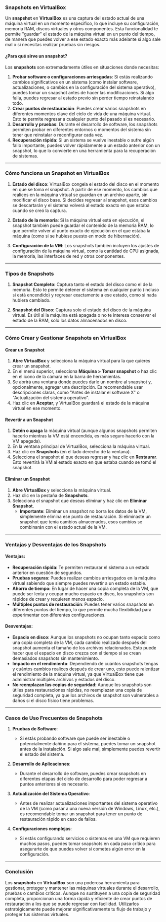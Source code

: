 ### **Snapshots en VirtualBox**

Un **snapshot** en **VirtualBox** es una captura del estado actual de una máquina virtual en un momento específico, lo que incluye su configuración, memoria RAM, discos virtuales y otros componentes. Esta funcionalidad te permite "guardar" el estado de la máquina virtual en un punto del tiempo, de manera que puedes volver a ese estado exacto más adelante si algo sale mal o si necesitas realizar pruebas sin riesgos.

#### ¿Para qué sirve un **snapshot**?

Los **snapshots** son extremadamente útiles en situaciones donde necesitas:
1. **Probar software o configuraciones arriesgadas**: Si estás realizando cambios significativos en un sistema (como instalar software, actualizaciones, o cambios en la configuración del sistema operativo), puedes tomar un snapshot antes de hacer las modificaciones. Si algo falla, puedes regresar al estado previo sin perder tiempo reinstalando todo.
2. **Crear puntos de restauración**: Puedes crear varios snapshots en diferentes momentos clave del ciclo de vida de una máquina virtual. Esto te permite regresar a cualquier punto del pasado si es necesario.
3. **Desarrollo y pruebas**: Durante el desarrollo de software, los snapshots permiten probar en diferentes entornos o momentos del sistema sin tener que reinstalar o reconfigurar cada vez.
4. **Recuperación rápida**: Si un sistema se vuelve inestable o sufre algún fallo importante, puedes volver rápidamente a un estado anterior con un snapshot, lo que lo convierte en una herramienta para la recuperación de sistemas.

---

### **Cómo funciona un Snapshot en VirtualBox**

1. **Estado del disco**: VirtualBox congela el estado del disco en el momento en que se toma el snapshot. A partir de ese momento, los cambios que realices en la máquina virtual se guardan en un archivo aparte, sin modificar el disco base. Si decides regresar al snapshot, esos cambios se descartarán y el sistema volverá al estado exacto en que estaba cuando se creó la captura.

2. **Estado de la memoria**: Si la máquina virtual está en ejecución, el snapshot también puede guardar el contenido de la memoria RAM, lo que permite volver al punto exacto de ejecución en el que estaba la máquina (como si se hubiese puesto en modo de hibernación).

3. **Configuración de la VM**: Los snapshots también incluyen los ajustes de configuración de la máquina virtual, como la cantidad de CPU asignada, la memoria, las interfaces de red y otros componentes.

---

### **Tipos de Snapshots**

1. **Snapshot Completo**: Captura tanto el estado del disco como el de la memoria. Esto te permite detener el sistema en cualquier punto (incluso si está encendido) y regresar exactamente a ese estado, como si nada hubiera cambiado.
   
2. **Snapshot del Disco**: Captura solo el estado del disco de la máquina virtual. Es útil si la máquina está apagada o no te interesa conservar el estado de la RAM, solo los datos almacenados en disco.

---

### **Cómo Crear y Gestionar Snapshots en VirtualBox**

#### Crear un Snapshot
1. **Abre VirtualBox** y selecciona la máquina virtual para la que quieres crear un snapshot.
2. En el menú superior, selecciona **Máquina > Tomar snapshot** o haz clic en el icono de la cámara en la barra de herramientas.
3. Se abrirá una ventana donde puedes darle un nombre al snapshot y, opcionalmente, agregar una descripción. Es recomendable usar descripciones claras, como "Antes de instalar el software X" o "Actualización del sistema operativo".
4. Haz clic en **Aceptar**, y VirtualBox guardará el estado de la máquina virtual en ese momento.

#### Revertir a un Snapshot
1. **Detén o apaga** la máquina virtual (aunque algunos snapshots permiten hacerlo mientras la VM está encendida, es más seguro hacerlo con la VM apagada).
2. En la ventana principal de VirtualBox, selecciona la máquina virtual.
3. Haz clic en **Snapshots** (en el lado derecho de la ventana).
4. Selecciona el snapshot al que deseas regresar y haz clic en **Restaurar**. Esto revertirá la VM al estado exacto en que estaba cuando se tomó el snapshot.

#### Eliminar un Snapshot
1. **Abre VirtualBox** y selecciona la máquina virtual.
2. Haz clic en la pestaña de **Snapshots**.
3. Selecciona el snapshot que deseas eliminar y haz clic en **Eliminar Snapshot**.
   - **Importante**: Eliminar un snapshot no borra los datos de la VM, simplemente elimina ese punto de restauración. Si eliminaste un snapshot que tenía cambios almacenados, esos cambios se combinarán con el estado actual de la VM.

---

### **Ventajas y Desventajas de los Snapshots**

#### Ventajas:
- **Recuperación rápida**: Te permiten restaurar el sistema a un estado anterior en cuestión de segundos.
- **Pruebas seguras**: Puedes realizar cambios arriesgados en la máquina virtual sabiendo que siempre puedes revertir a un estado estable.
- **Ahorro de tiempo**: En lugar de hacer una copia completa de la VM, que puede ser lenta y ocupar mucho espacio en disco, los snapshots son rápidos de crear y requieren menos espacio.
- **Múltiples puntos de restauración**: Puedes tener varios snapshots en diferentes puntos del tiempo, lo que permite mucha flexibilidad para experimentar con diferentes configuraciones.

#### Desventajas:
- **Espacio en disco**: Aunque los snapshots no ocupan tanto espacio como una copia completa de la VM, cada cambio realizado después del snapshot aumenta el tamaño de los archivos relacionados. Esto puede hacer que el espacio en disco crezca con el tiempo si se crean demasiados snapshots sin mantenimiento.
- **Impacto en el rendimiento**: Dependiendo de cuántos snapshots tengas y cuántos cambios realices después de crear uno, esto puede ralentizar el rendimiento de la máquina virtual, ya que VirtualBox tiene que administrar múltiples archivos y estados del disco.
- **No reemplazan las copias de seguridad**: Aunque los snapshots son útiles para restauraciones rápidas, no reemplazan una copia de seguridad completa, ya que los archivos de snapshot son vulnerables a daños si el disco físico tiene problemas.

---

### **Casos de Uso Frecuentes de Snapshots**

1. **Pruebas de Software**:
   - Si estás probando software que puede ser inestable o potencialmente dañino para el sistema, puedes tomar un snapshot antes de la instalación. Si algo sale mal, simplemente puedes revertir el estado del sistema.
   
2. **Desarrollo de Aplicaciones**:
   - Durante el desarrollo de software, puedes crear snapshots en diferentes etapas del ciclo de desarrollo para poder regresar a puntos anteriores si es necesario.

3. **Actualización del Sistema Operativo**:
   - Antes de realizar actualizaciones importantes del sistema operativo de la VM (como pasar a una nueva versión de Windows, Linux, etc.), es recomendable tomar un snapshot para tener un punto de restauración rápido en caso de fallos.

4. **Configuraciones complejas**:
   - Si estás configurando servicios o sistemas en una VM que requieren muchos pasos, puedes tomar snapshots en cada paso crítico para asegurarte de que puedes volver si cometes algún error en la configuración.

---

### **Conclusión**

Los **snapshots** en **VirtualBox** son una poderosa herramienta para gestionar, proteger y mantener las máquinas virtuales durante el desarrollo, pruebas o cambios críticos. Aunque no sustituyen a una copia de seguridad completa, proporcionan una forma rápida y eficiente de crear puntos de restauración a los que se puede regresar con facilidad. Utilizarlos estratégicamente puede mejorar significativamente tu flujo de trabajo y proteger tus sistemas virtuales.